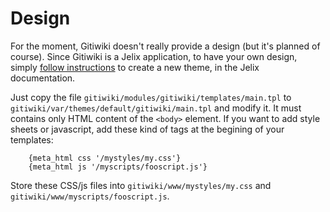 
# Design

For the moment, Gitiwiki doesn't really provide a design (but it's planned of course).
Since Gitiwiki is a Jelix application, to have your own design, simply
[follow instructions](http://docs.jelix.org/en/manual-1.4/themes)
to create a new theme, in the Jelix documentation.

Just copy the file `gitiwiki/modules/gitiwiki/templates/main.tpl` to 
`gitiwiki/var/themes/default/gitiwiki/main.tpl` and modify it. It must contains only
HTML content of the `<body>` element. If you want to add style sheets or javascript,
add these kind of tags at the begining of your templates:

```
    {meta_html css '/mystyles/my.css'}
    {meta_html js '/myscripts/fooscript.js'}
```

Store these CSS/js files into `gitiwiki/www/mystyles/my.css` and `gitiwiki/www/myscripts/fooscript.js`.

